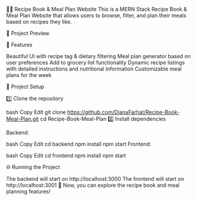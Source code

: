 🧑‍🍳 Recipe Book & Meal Plan Website
This is a MERN Stack Recipe Book & Meal Plan Website that allows users to browse, filter, and plan their meals based on recipes they like.

📸 Project Preview



🚀 Features

Beautiful UI with recipe tag & dietary filtering
Meal plan generator based on user preferences
Add to grocery list functionality
Dynamic recipe listings with detailed instructions and nutritional information
Customizable meal plans for the week

📂 Project Setup

1️⃣ Clone the repository

bash
Copy
Edit
git clone https://github.com/DianaFarhat/Recipe-Book-Meal-Plan.git
cd Recipe-Book-Meal-Plan
2️⃣ Install dependencies

Backend:

bash
Copy
Edit
cd backend
npm install
npm start
Frontend:

bash
Copy
Edit
cd frontend
npm install
npm start

🌐 Running the Project

The backend will start on http://localhost:3000
The frontend will start on http://localhost:3001
🎉 Now, you can explore the recipe book and meal planning features!